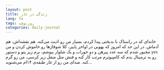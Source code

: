 ```yaml
---
layout: post
title: زندگی در غار
lang: fa
tags: روزنوشت
categories: daily-journal
---
```


خانه‌ای که در راستاک با بدبختی پیدا کردم، بسیار من رو اذیت می‌کنه. هم نقشه‌اش، هم آدماش. در این حد که امروز که یهویی در اواخر پاییز، کلا شوفاژها رو خاموش کردن و من مجبور شدم که سه عدد پیرهن و دو جوراب و یک شلوار بپوشم، برم زیر پتو و  دستور `yes` رو به ترمینال بدم که کامپیوترم مرتب کار کنه و فنش مثل منقل زیر کرسی، من رو گرم کنه. صدای من رو از غار طبقه‌ی ۱۴ام می‌شنوید... 

